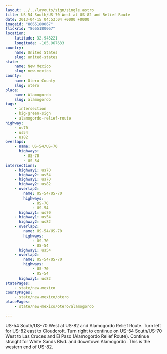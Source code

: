 ```yaml
---
layout: ../../layouts/sign/single.astro
title: US-54 South/US-70 West at US-82 and Relief Route
date: 2013-04-15 04:53:04 +0000 +0000
imageid: "8665180067"
flickrid: "8665180067"
location:
    latitude: 32.943221
    longitude: -105.967633
country:
    name: United States
    slug: united-states
state:
    name: New Mexico
    slug: new-mexico
county:
    name: Otero County
    slug: otero
place:
    name: Alamogordo
    slug: alamogordo
tags:
    - intersection
    - big-green-sign
    - alamogordo-relief-route
highway:
    - us70
    - us54
    - us82
overlaps:
    - name: US-54/US-70
      highways:
        - US-70
        - US-54
intersections:
    - highway1: us70
      highway2: us54
    - highway1: us70
      highway2: us82
    - overlap2:
        name: US-54/US-70
        highways:
            - US-70
            - US-54
      highway1: us70
    - highway1: us54
      highway2: us82
    - overlap2:
        name: US-54/US-70
        highways:
            - US-70
            - US-54
      highway1: us54
    - overlap2:
        name: US-54/US-70
        highways:
            - US-70
            - US-54
      highway1: us82
statePages:
    - state/new-mexico
countyPages:
    - state/new-mexico/otero
placePages:
    - state/new-mexico/otero/alamogordo

---
```

US-54 South/US-70 West at US-82 and Alamogordo Relief Route.  Turn left for US-82 east to Cloudcroft.  Turn right to continue on US-54 South/US-70 West to Las Cruces and El Paso (Alamogordo Relief Route).  Continue straight for White Sands Blvd. and downtown Alamogordo.  This is the western end of US-82.